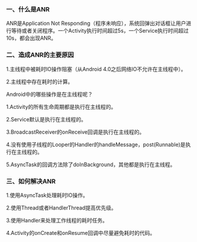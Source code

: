 ### 一、什么是ANR

ANR是Application Not Responding（程序未响应），系统回弹出对话框让用户进行等待或者关闭程序。一个Activity执行时间超过5s，一个Service执行时间超过10s，都会出现ANR。

### 二、造成ANR的主要原因

1.主线程中被耗时IO操作阻塞（从Android 4.0之后网络IO不允许在主线程中）。

2.主线程中存在耗时的计算。

Android中的哪些操作是在主线程呢？

1.Activity的所有生命周期都是执行在主线程的。

2.Service默认是执行在主线程的。

3.BroadcastReceiver的onReceive回调是执行在主线程的。

4.没有使用子线程的Looper的Handler的handleMessage，post(Runnable)是执行在主线程的。

5.AsyncTask的回调方法除了doInBackground，其他都是执行在主线程。

### 三、如何解决ANR

1.使用AsyncTask处理耗时IO操作。

2.使用Thread或者HandlerThread提高优先级。

3.使用Handler来处理工作线程的耗时任务。

4.Activity的onCreate和onResume回调中尽量避免耗时的代码。